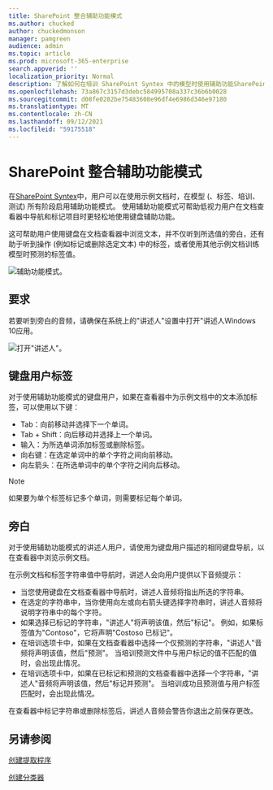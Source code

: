 ```yaml
---
title: SharePoint 整合辅助功能模式
ms.author: chucked
author: chuckedmonson
manager: pamgreen
audience: admin
ms.topic: article
ms.prod: microsoft-365-enterprise
search.appverid: ''
localization_priority: Normal
description: 了解如何在培训 SharePoint Syntex 中的模型时使用辅助功能SharePoint Syntex。
ms.openlocfilehash: 73a867c3157d3debc584995708a337c36b6b0028
ms.sourcegitcommit: d08fe0282be75483608e96df4e6986d346e97180
ms.translationtype: MT
ms.contentlocale: zh-CN
ms.lasthandoff: 09/12/2021
ms.locfileid: "59175518"
---
```

# <a name="sharepoint-syntex-accessibility-mode"></a>SharePoint 整合辅助功能模式

在[SharePoint Syntex](index.md)中，用户可以在使用示例文档时，在模型 (、标签、培训、测试) 所有阶段启用辅助功能模式。 使用辅助功能模式可帮助低视力用户在文档查看器中导航和标记项目时更轻松地使用键盘辅助功能。

这可帮助用户使用键盘在文档查看器中浏览文本，并不仅听到所选值的旁白，还有助于听到操作 (例如标记或删除选定文本) 中的标签，或者使用其他示例文档训练模型时预测的标签值。 


![辅助功能模式。](../media/content-understanding/accessibility-mode.png)

## <a name="requirements"></a>要求

若要听到旁白的音频，请确保在系统上的"讲述人"设置中[](https://support.microsoft.com/windows/complete-guide-to-narrator-e4397a0d-ef4f-b386-d8ae-c172f109bdb1)打开"讲述人Windows 10应用。

![打开"讲述人"。](../media/content-understanding/narrator-settings.png)

## <a name="labeling-for-keyboard-users"></a>键盘用户标签

对于使用辅助功能模式的键盘用户，如果在查看器中为示例文档中的文本添加标签，可以使用以下键：

- Tab：向前移动并选择下一个单词。
- Tab + Shift：向后移动并选择上一个单词。
- 输入：为所选单词添加标签或删除标签。
- 向右键：在选定单词中的单个字符之间向前移动。
- 向左箭头：在所选单词中的单个字符之间向后移动。

> [!NOTE]
> 如果要为单个标签标记多个单词，则需要标记每个单词。


## <a name="narration"></a>旁白

对于使用辅助功能模式的讲述人用户，请使用为键盘用户描述的相同键盘导航，以在查看器中浏览示例文档。

在示例文档和标签字符串值中导航时，讲述人会向用户提供以下音频提示：

- 当您使用键盘在文档查看器中导航时，讲述人音频将指出所选的字符串。
- 在选定的字符串中，当你使用向左或向右箭头键选择字符串时，讲述人音频将说明字符串中的每个字符。
- 如果选择已标记的字符串，"讲述人"将声明该值，然后"标记"。  例如，如果标签值为"Contoso"，它将声明"Costoso 已标记"。 
- 在培训选项卡中，如果在文档查看器中选择一个仅预测的字符串，"讲述人"音频将声明该值，然后"预测"。 当培训预测文件中与用户标记的值不匹配的值时，会出现此情况。
- 在培训选项卡中，如果在已标记和预测的文档查看器中选择一个字符串，"讲述人"音频将声明该值，然后"标记并预测"。 当培训成功且预测值与用户标签匹配时，会出现此情况。

在查看器中标记字符串或删除标签后，讲述人音频会警告你退出之前保存更改。

## <a name="see-also"></a>另请参阅

[创建提取程序](create-an-extractor.md)

[创建分类器](create-a-classifier.md)










 


  
  



